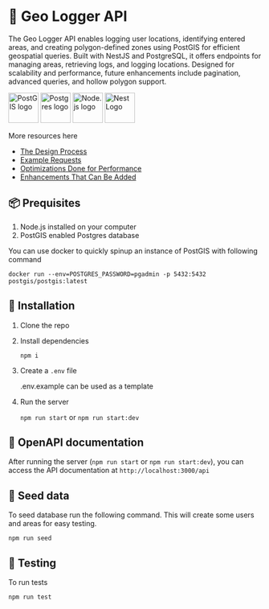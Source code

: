 # 🧭 Geo Logger API

The Geo Logger API enables logging user locations, identifying entered areas, and creating polygon-defined zones using PostGIS for efficient geospatial queries. Built with NestJS and PostgreSQL, it offers endpoints for managing areas, retrieving logs, and logging locations. Designed for scalability and performance, future enhancements include pagination, advanced queries, and hollow polygon support.

<p>
<img src="https://avatars.githubusercontent.com/u/1759716?s=200&v=4" alt="PostGIS logo" height="60">
<img src="https://avatars.githubusercontent.com/u/177543?s=200&v=4" alt="Postgres logo" height="60">
<img src="https://avatars.githubusercontent.com/u/9950313?s=200&v=4" alt="Node.js logo" height="60">
<img src="https://nestjs.com/img/logo-small.svg" height="60" alt="Nest Logo" />
</p>

More resources here

- [The Design Process](/docs/DESIGN_PROCESS.md)
- [Example Requests](/docs/EXAMPLE_REQUESTS.md)
- [Optimizations Done for Performance](/docs/OPTIMIZATION.md)
- [Enhancements That Can Be Added](/docs/ENHANCEMENTS.md)

## 📦 Prequisites

1. Node.js installed on your computer
2. PostGIS enabled Postgres database

You can use docker to quickly spinup an instance of PostGIS with following command

```
docker run --env=POSTGRES_PASSWORD=pgadmin -p 5432:5432 postgis/postgis:latest
```

## 🚚 Installation

1. Clone the repo

2. Install dependencies

   `npm i`

3. Create a `.env` file

   .env.example can be used as a template

4. Run the server

   `npm run start` or `npm run start:dev`

## 📖 OpenAPI documentation

After running the server (`npm run start` or `npm run start:dev`), you can access the API documentation at `http://localhost:3000/api`

## 🌱 Seed data

To seed database run the following command. This will create some users and areas for easy testing.

```
npm run seed
```

## 🧪 Testing

To run tests

```
npm run test
```
